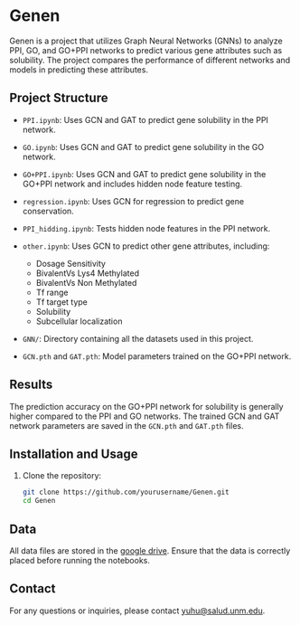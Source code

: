 # Genen

Genen is a project that utilizes Graph Neural Networks (GNNs) to analyze PPI, GO, and GO+PPI networks to predict various gene attributes such as solubility. The project compares the performance of different networks and models in predicting these attributes.

## Project Structure

- `PPI.ipynb`: Uses GCN and GAT to predict gene solubility in the PPI network.
- `GO.ipynb`: Uses GCN and GAT to predict gene solubility in the GO network.
- `GO+PPI.ipynb`: Uses GCN and GAT to predict gene solubility in the GO+PPI network and includes hidden node feature testing.
- `regression.ipynb`: Uses GCN for regression to predict gene conservation.
- `PPI_hidding.ipynb`: Tests hidden node features in the PPI network.
- `other.ipynb`: Uses GCN to predict other gene attributes, including:
  - Dosage Sensitivity
  - BivalentVs Lys4 Methylated
  - BivalentVs Non Methylated
  - Tf range
  - Tf target type
  - Solubility
  - Subcellular localization

- `GNN/`: Directory containing all the datasets used in this project.
- `GCN.pth` and `GAT.pth`: Model parameters trained on the GO+PPI network.

## Results

The prediction accuracy on the GO+PPI network for solubility is generally higher compared to the PPI and GO networks. The trained GCN and GAT network parameters are saved in the `GCN.pth` and `GAT.pth` files.

## Installation and Usage

1. Clone the repository:
   ```bash
   git clone https://github.com/yourusername/Genen.git
   cd Genen

## Data
All data files are stored in the [google drive](https://drive.google.com/drive/folders/1MEtsO0q5-nw6gvtPT2rZJwocCdcSJYxl?usp=sharing). Ensure that the data is correctly placed before running the notebooks.
## Contact
For any questions or inquiries, please contact yuhu@salud.unm.edu.
